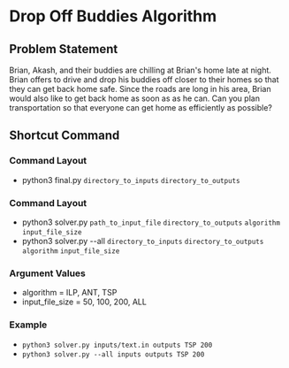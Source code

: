 # Drop Off Buddies Algorithm

## Problem Statement
Brian, Akash, and their buddies are chilling at Brian's home late at night. Brian offers to drive and drop his buddies off closer to their homes so that they can get back home safe. Since the roads are long in his area, Brian would also like to get back home as soon as as he can. Can you plan transportation so that everyone can get home as efficiently as possible?

## Shortcut Command
### Command Layout
- python3 final.py `directory_to_inputs` `directory_to_outputs`

### Command Layout
- python3 solver.py `path_to_input_file` `directory_to_outputs` `algorithm` `input_file_size`
- python3 solver.py --all `directory_to_inputs` `directory_to_outputs` `algorithm` `input_file_size`

### Argument Values
- algorithm = ILP, ANT, TSP
- input_file_size = 50, 100, 200, ALL

### Example
- `python3 solver.py inputs/text.in outputs TSP 200`
- `python3 solver.py --all inputs outputs TSP 200`